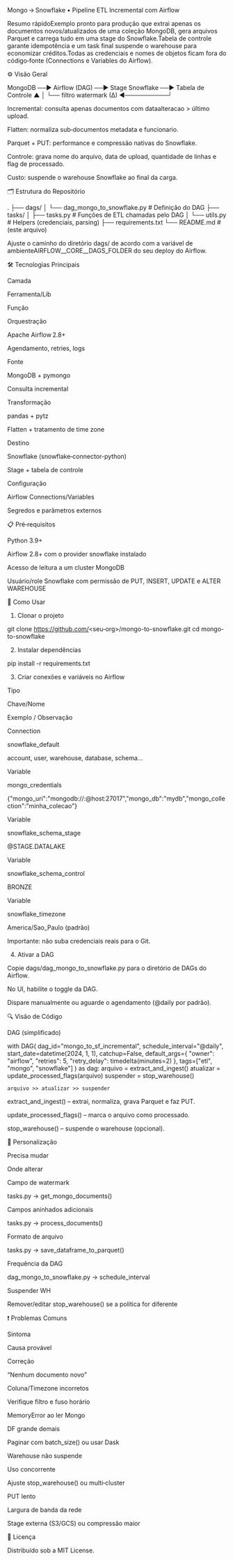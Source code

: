 Mongo → Snowflake • Pipeline ETL Incremental com Airflow

Resumo rápidoExemplo pronto para produção que extrai apenas os documentos novos/atualizados de uma coleção MongoDB, gera arquivos Parquet e carrega tudo em uma stage do Snowflake.Tabela de controle garante idempotência e um task final suspende o warehouse para economizar créditos.Todas as credenciais e nomes de objetos ficam fora do código‑fonte (Connections e Variables do Airflow).

⚙️ Visão Geral

MongoDB ──▶ Airflow (DAG) ──▶ Stage Snowflake ──▶ Tabela de Controle
   ▲                                   │
   └── filtro watermark (∆) ◀──────────┘

Incremental: consulta apenas documentos com dataalteracao > último upload.

Flatten: normaliza sub‑documentos metadata e funcionario.

Parquet + PUT: performance e compressão nativas do Snowflake.

Controle: grava nome do arquivo, data de upload, quantidade de linhas e flag de processado.

Custo: suspende o warehouse Snowflake ao final da carga.

🗂 Estrutura do Repositório

.
├── dags/
│   └── dag_mongo_to_snowflake.py   # Definição do DAG
├── tasks/
│   ├── tasks.py                    # Funções de ETL chamadas pelo DAG
│   └── utils.py                    # Helpers (credenciais, parsing)
├── requirements.txt
└── README.md                       # (este arquivo)

Ajuste o caminho do diretório dags/ de acordo com a variável de ambienteAIRFLOW__CORE__DAGS_FOLDER do seu deploy do Airflow.

🛠 Tecnologias Principais

Camada

Ferramenta/Lib

Função

Orquestração

Apache Airflow 2.8+

Agendamento, retries, logs

Fonte

MongoDB + pymongo

Consulta incremental

Transformação

pandas + pytz

Flatten + tratamento de time zone

Destino

Snowflake (snowflake‑connector-python)

Stage + tabela de controle

Configuração

Airflow Connections/Variables

Segredos e parâmetros externos

📋 Pré‑requisitos

Python 3.9+

Airflow 2.8+ com o provider snowflake instalado

Acesso de leitura a um cluster MongoDB

Usuário/role Snowflake com permissão de PUT, INSERT, UPDATE e ALTER WAREHOUSE

🚀 Como Usar

1. Clonar o projeto

git clone https://github.com/<seu‑org>/mongo-to-snowflake.git
cd mongo-to-snowflake

2. Instalar dependências

pip install -r requirements.txt

3. Criar conexões e variáveis no Airflow

Tipo

Chave/Nome

Exemplo / Observação

Connection

snowflake_default

account, user, warehouse, database, schema…

Variable

mongo_credentials

{"mongo_uri":"mongodb://<user>:<pwd>@host:27017","mongo_db":"mydb","mongo_collection":"minha_colecao"}

Variable

snowflake_schema_stage

@STAGE.DATALAKE

Variable

snowflake_schema_control

BRONZE

Variable

snowflake_timezone

America/Sao_Paulo (padrão)

Importante: não suba credenciais reais para o Git.

4. Ativar a DAG

Copie dags/dag_mongo_to_snowflake.py para o diretório de DAGs do Airflow.

No UI, habilite o toggle da DAG.

Dispare manualmente ou aguarde o agendamento (@daily por padrão).

🔍 Visão de Código

DAG (simplificado)

with DAG(
    dag_id="mongo_to_sf_incremental",
    schedule_interval="@daily",
    start_date=datetime(2024, 1, 1),
    catchup=False,
    default_args={
        "owner": "airflow",
        "retries": 5,
        "retry_delay": timedelta(minutes=2)
    },
    tags=["etl", "mongo", "snowflake"]
) as dag:
    arquivo   = extract_and_ingest()
    atualizar = update_processed_flags(arquivo)
    suspender = stop_warehouse()

    arquivo >> atualizar >> suspender

extract_and_ingest() – extrai, normaliza, grava Parquet e faz PUT.

update_processed_flags() – marca o arquivo como processado.

stop_warehouse() – suspende o warehouse (opcional).

🧩 Personalização

Precisa mudar

Onde alterar

Campo de watermark

tasks.py → get_mongo_documents()

Campos aninhados adicionais

tasks.py → process_documents()

Formato de arquivo

tasks.py → save_dataframe_to_parquet()

Frequência da DAG

dag_mongo_to_snowflake.py → schedule_interval

Suspender WH

Remover/editar stop_warehouse() se a política for diferente

❗ Problemas Comuns

Sintoma

Causa provável

Correção

“Nenhum documento novo”

Coluna/Timezone incorretos

Verifique filtro e fuso horário

MemoryError ao ler Mongo

DF grande demais

Paginar com batch_size() ou usar Dask

Warehouse não suspende

Uso concorrente

Ajuste stop_warehouse() ou multi‑cluster

PUT lento

Largura de banda da rede

Stage externa (S3/GCS) ou compressão maior

📄 Licença

Distribuído sob a MIT License.
